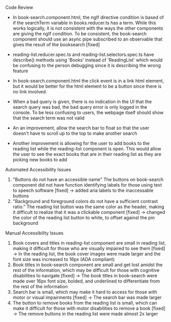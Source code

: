 Code Review

- In book-search.component.html, the ngIf directive condition is based of if the searchTerm variable in books.reducer.ts has a term. While this works logically, it is not consistent with the ways the other components are giving the ngIf condition. To be consistent, the book-search component should use an async pipe subscribed to an observable that gives the result of the booksearch [fixed]

- reading-list.reducer.spec.ts and reading-list.selectors.spec.ts have describe() methods using 'Books' instead of 'ReadingList' which would be confusing to the person debugging since it is describing the wrong feature

- In book-search.component.html the click event is in a link html element, but it would be better for the html element to be a button since there is no link involved.

- When a bad query is given, there is no indication in the UI that the search query was bad, the bad query error is only logged in the console. To be less confusing to users, the webpage itself should show that the search term was not valid

- An an improvement, allow the search bar to float so that the user doesn't have to scroll up to the top to make another search

- Another improvement is allowing for the user to add books to the reading list while the reading-list component is open. This would allow the user to see the exact books that are in their reading list as they are picking new books to add

Automated Accessibility Issues

1. "Buttons do not have an accessible name" The buttons on book-search component did not have function identifying labels for those using text to speech software
   [fixed] -> added aria labels to the inaccessable buttons
2. "Background and foreground colors do not have a sufficient contrast ratio." The reading list button was the same color as the header, making it difficult to realize that it was a clickable component
   [fixed] -> changed the color of the reading list button to white, to offset against the pin background

Manual Accessibility Issues

1. Book covers and titles in reading-list component are small in reading list, making it difficult for those who are visually impaired to see them
   [fixed] -> In the reading list, the book cover images were made larger and the font size was increased to 16px (ADA compliant)
2. Book titles in book-search component are small and get lost amidst the rest of the information, which may be difficult for those with cognitive disabilities to navigate
   [fixed] -> The book titles in book-search were made over 16px font size, bolded, and underlined to differentiate from the rest of the information
3. Search bar is small, which may make it hard to access for those with motor or visual impairments
   [fixed] -> The search bar was made larger
4. The button to remove books from the reading list is small, which can make it difficult for those with motor disabilities to remove a book
   [fixed] -> The remove buttons in the reading list were made almost 2x larger
